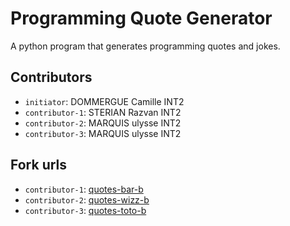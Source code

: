 # Programming Quote Generator

A python program that generates programming quotes and jokes.

## Contributors
- `initiator`: DOMMERGUE Camille INT2
- `contributor-1`: STERIAN Razvan INT2
- `contributor-2`: MARQUIS ulysse INT2
- `contributor-3`: MARQUIS ulysse INT2


## Fork urls
- `contributor-1`: [quotes-bar-b](url-1)
- `contributor-2`: [quotes-wizz-b](url-2)
- `contributor-3`: [quotes-toto-b](url-3)
